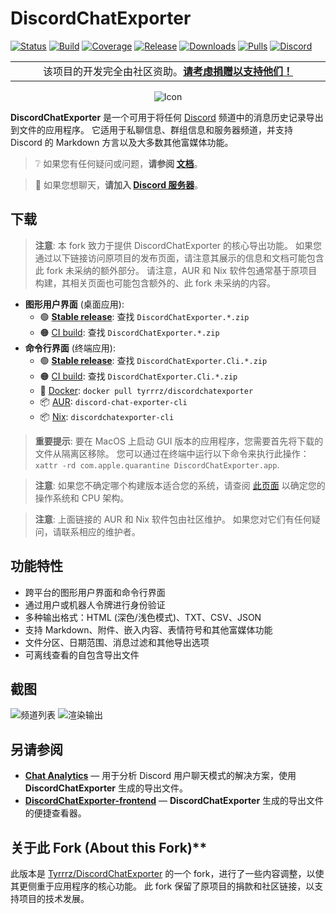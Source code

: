 # DiscordChatExporter

[![Status](https://img.shields.io/badge/status-maintenance-ffd700.svg)](https://github.com/Tyrrrz/.github/blob/master/docs/project-status.md)
[![Build](https://img.shields.io/github/actions/workflow/status/Tyrrrz/DiscordChatExporter/main.yml?branch=master)](https://github.com/Tyrrrz/DiscordChatExporter/actions)
[![Coverage](https://img.shields.io/codecov/c/github/Tyrrrz/DiscordChatExporter/master)](https://codecov.io/gh/Tyrrrz/DiscordChatExporter)
[![Release](https://img.shields.io/github/release/Tyrrrz/DiscordChatExporter.svg)](https://github.com/Tyrrrz/DiscordChatExporter/releases)
[![Downloads](https://img.shields.io/github/downloads/Tyrrrz/DiscordChatExporter/total.svg)](https://github.com/Tyrrrz/DiscordChatExporter/releases)
[![Pulls](https://img.shields.io/docker/pulls/tyrrrz/discordchatexporter)](https://hub.docker.com/r/tyrrrz/discordchatexporter)
[![Discord](https://img.shields.io/discord/869237470565392384?label=discord)](https://discord.gg/2SUWKFnHSm)

<table>
    <tr>
        <td width="99999" align="center">该项目的开发完全由社区资助。<b><a href="https://tyrrrz.me/donate">请考虑捐赠以支持他们！</a></b></td>
    </tr>
</table>

<p align="center">
    <img src="favicon.png" alt="Icon" />
</p>

**DiscordChatExporter** 是一个可用于将任何 [Discord](https://discord.com) 频道中的消息历史记录导出到文件的应用程序。
它适用于私聊信息、群组信息和服务器频道，并支持 Discord 的 Markdown 方言以及大多数其他富媒体功能。

> ❔ 如果您有任何疑问或问题，**请参阅 [文档](.docs)**。

> 💬 如果您想聊天，**请加入 [Discord 服务器](https://discord.gg/2SUWKFnHSm)**。

## 下载

> **注意**:
> 本 fork 致力于提供 DiscordChatExporter 的核心导出功能。
> 如果您通过以下链接访问原项目的发布页面，请注意其展示的信息和文档可能包含此 fork 未采纳的额外部分。
> 请注意，AUR 和 Nix 软件包通常基于原项目构建，其相关页面也可能包含额外的、此 fork 未采纳的内容。

- **图形用户界面** (桌面应用):
  - 🟢 **[Stable release](https://github.com/Tyrrrz/DiscordChatExporter/releases/latest)**: 查找 `DiscordChatExporter.*.zip`
  - 🟠 [CI build](https://github.com/Tyrrrz/DiscordChatExporter/actions/workflows/main.yml): 查找 `DiscordChatExporter.*.zip`
- **命令行界面** (终端应用):
  - 🟢 **[Stable release](https://github.com/Tyrrrz/DiscordChatExporter/releases/latest)**: 查找 `DiscordChatExporter.Cli.*.zip`
  - 🟠 [CI build](https://github.com/Tyrrrz/DiscordChatExporter/actions/workflows/main.yml): 查找 `DiscordChatExporter.Cli.*.zip`
  - 🐋 [Docker](https://hub.docker.com/r/tyrrrz/discordchatexporter): `docker pull tyrrrz/discordchatexporter`
  - 📦 [AUR](https://aur.archlinux.org/packages/discord-chat-exporter-cli): `discord-chat-exporter-cli`
  - 📦 [Nix](https://search.nixos.org/packages?query=discordchatexporter-cli): `discordchatexporter-cli`

> **重要提示**:
> 要在 MacOS 上启动 GUI 版本的应用程序，您需要首先将下载的文件从隔离区移除。
> 您可以通过在终端中运行以下命令来执行此操作：`xattr -rd com.apple.quarantine DiscordChatExporter.app`.

> **注意**:
> 如果您不确定哪个构建版本适合您的系统，请查阅 [此页面](https://useragent.cc) 以确定您的操作系统和 CPU 架构。

> **注意**:
> 上面链接的 AUR 和 Nix 软件包由社区维护。
> 如果您对它们有任何疑问，请联系相应的维护者。

## 功能特性

- 跨平台的图形用户界面和命令行界面
- 通过用户或机器人令牌进行身份验证
- 多种输出格式：HTML (深色/浅色模式)、TXT、CSV、JSON
- 支持 Markdown、附件、嵌入内容、表情符号和其他富媒体功能
- 文件分区、日期范围、消息过滤和其他导出选项
- 可离线查看的自包含导出文件

## 截图

![频道列表](.assets/list.png)
![渲染输出](.assets/output.png)

## 另请参阅

- [**Chat Analytics**](https://github.com/mlomb/chat-analytics) — 用于分析 Discord 用户聊天模式的解决方案，使用 **DiscordChatExporter** 生成的导出文件。
- [**DiscordChatExporter-frontend**](https://github.com/slatinsky/DiscordChatExporter-frontend) — **DiscordChatExporter** 生成的导出文件的便捷查看器。


## 关于此 Fork (About this Fork)**

此版本是 [Tyrrrz/DiscordChatExporter](https://github.com/Tyrrrz/DiscordChatExporter) 的一个 fork，进行了一些内容调整，以使其更侧重于应用程序的核心功能。
此 fork 保留了原项目的捐款和社区链接，以支持项目的技术发展。
